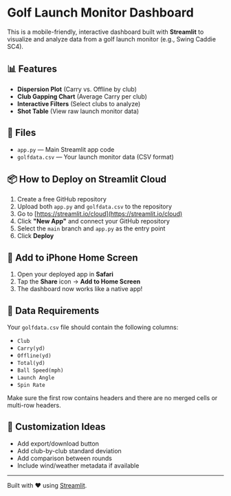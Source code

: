# Golf Launch Monitor Dashboard

This is a mobile-friendly, interactive dashboard built with **Streamlit** to visualize and analyze data from a golf launch monitor (e.g., Swing Caddie SC4).

## 📊 Features
- **Dispersion Plot** (Carry vs. Offline by club)
- **Club Gapping Chart** (Average Carry per club)
- **Interactive Filters** (Select clubs to analyze)
- **Shot Table** (View raw launch monitor data)

## 📁 Files
- `app.py` — Main Streamlit app code
- `golfdata.csv` — Your launch monitor data (CSV format)

## 📦 How to Deploy on Streamlit Cloud
1. Create a free GitHub repository
2. Upload both `app.py` and `golfdata.csv` to the repository
3. Go to [https://streamlit.io/cloud](https://streamlit.io/cloud)
4. Click **"New App"** and connect your GitHub repository
5. Select the `main` branch and `app.py` as the entry point
6. Click **Deploy**

## 📱 Add to iPhone Home Screen
1. Open your deployed app in **Safari**
2. Tap the **Share** icon → **Add to Home Screen**
3. The dashboard now works like a native app!

## 📝 Data Requirements
Your `golfdata.csv` file should contain the following columns:
- `Club`
- `Carry(yd)`
- `Offline(yd)`
- `Total(yd)`
- `Ball Speed(mph)`
- `Launch Angle`
- `Spin Rate`

Make sure the first row contains headers and there are no merged cells or multi-row headers.

## 🔧 Customization Ideas
- Add export/download button
- Add club-by-club standard deviation
- Add comparison between rounds
- Include wind/weather metadata if available

---
Built with ❤️ using [Streamlit](https://streamlit.io).

